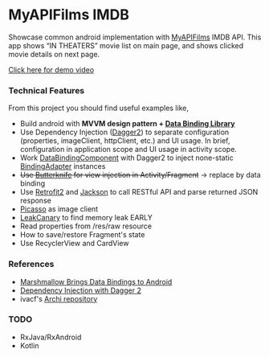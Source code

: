 # MyAPIFilms IMDB

Showcase common android implementation with [MyAPIFilms](http://api.myapifilms.com/index.do) IMDB API. This app shows “IN THEATERS” movie list on main page, and shows clicked movie details on next page.
<!--
<img height="380" src="https://github.com/rascalyen/ApiMovies/blob/master/screenshot/00.png" />
<img height="380" src="https://github.com/rascalyen/ApiMovies/blob/master/screenshot/01.png" />
<img height="380" src="https://github.com/rascalyen/ApiMovies/blob/master/screenshot/02.png" />
<br>
-->
[Click here for demo video](http://tinyurl.com/zcpotsl)


### Technical Features
From this project you should find useful examples like,

* Build android with <b>MVVM design pattern + [Data Binding Library](https://developer.android.com/topic/libraries/data-binding/index.html)</b>
* Use Dependency Injection ([Dagger2](http://google.github.io/dagger/)) to separate configuration (properties, imageClient, httpClient, etc.) and UI usage. In brief, configuration in application scope and UI usage in activity scope.
* Work [DataBindingComponent](https://developer.android.com/reference/android/databinding/DataBindingComponent.html) with Dagger2 to inject none-static [BindingAdapter](https://developer.android.com/reference/android/databinding/BindingAdapter.html) instances
* <s>Use [Butterknife](https://github.com/JakeWharton/butterknife) for view injection in Activity/Fragment</s> -> replace by data binding
* Use [Retrofit2](http://square.github.io/retrofit/) and [Jackson](https://github.com/FasterXML/jackson) to call RESTful API and parse returned JSON response
* [Picasso](http://square.github.io/picasso/) as image client
* [LeakCanary](https://github.com/square/leakcanary) to find memory leak EARLY
* Read properties from /res/raw resource
* How to save/restore Fragment's state
* Use RecyclerView and CardView


### References
- [Marshmallow Brings Data Bindings to Android](https://realm.io/news/data-binding-android-boyar-mount/)
- [Dependency Injection with Dagger 2](https://guides.codepath.com/android/Dependency-Injection-with-Dagger-2)
- ivacf's [Archi repository](https://github.com/ivacf/archi)


### TODO
- RxJava/RxAndroid
- Kotlin
